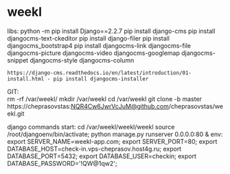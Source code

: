 # weekl

libs:
    python -m pip install Django==2.2.7
    pip install django-cms
    pip install djangocms-text-ckeditor
    pip install django-filer
    pip install djangocms_bootstrap4
    pip install djangocms-link djangocms-file djangocms-picture djangocms-video djangocms-googlemap djangocms-snippet djangocms-style djangocms-column
    
    https://django-cms.readthedocs.io/en/latest/introduction/01-install.html - pip install djangocms-installer
GIT:   
    rm -rf /var/weekl/
    mkdir /var/weekl
    cd /var/weekl
    git clone -b master https://cheprasovstas:NQR4Cw6JwrVcJuM@github.com/cheprasovstas/weekl.git
    
    
django commands start:
                cd /var/weekl/weekl/weekl
                source /root/djangoenv/bin/activate;
                python manage.py runserver 0.0.0.0:80 &
                    env:
                        export SERVER_NAME=weekl-app.com;
                        export SERVER_PORT=80;
                        export DATABASE_HOST=check-in.vps-cheprasov.host4g.ru;
                        export DATABASE_PORT=5432;
                        export DATABASE_USER=checkin;
                        export DATABASE_PASSWORD='!QW@1qw2';